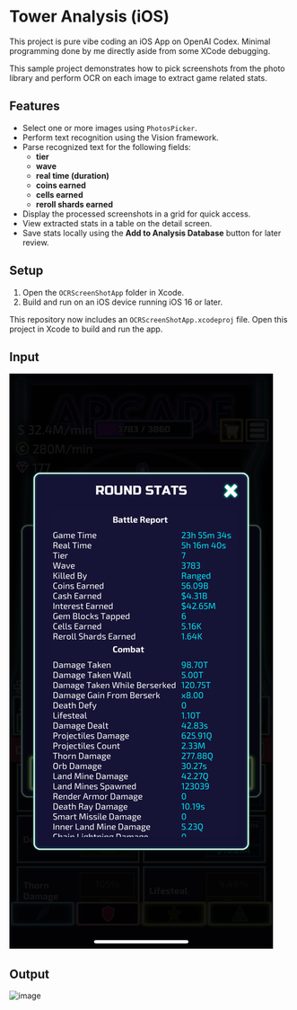 # Tower Analysis (iOS)

This project is pure vibe coding an iOS App on OpenAI Codex. Minimal programming done by me directly aside from some XCode debugging.

This sample project demonstrates how to pick screenshots from the photo library and perform OCR on each image to extract game related stats.

## Features

- Select one or more images using `PhotosPicker`.
- Perform text recognition using the Vision framework.
- Parse recognized text for the following fields:
  - **tier**
  - **wave**
  - **real time (duration)**
  - **coins earned**
  - **cells earned**
  - **reroll shards earned**
- Display the processed screenshots in a grid for quick access.
- View extracted stats in a table on the detail screen.
- Save stats locally using the **Add to Analysis Database** button for later review.

## Setup

1. Open the `OCRScreenShotApp` folder in Xcode.
2. Build and run on an iOS device running iOS 16 or later.

This repository now includes an `OCRScreenShotApp.xcodeproj` file. Open this project in Xcode to build and run the app.

## Input

![example](https://github.com/gavingmiller/ocr-screen-shot-app/blob/main/OCRScreenShotApp/OCRScreenShotApp/example.png)

## Output

<img width="350" alt="image" src="https://github.com/user-attachments/assets/60a3c0f3-b51d-43c7-9875-0933d7eeb65f" />

